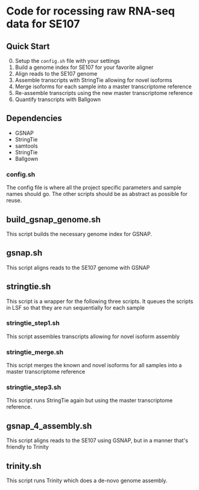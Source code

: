 
# Code for rocessing raw RNA-seq data for SE107


## Quick Start

0. Setup the `config.sh` file with your settings
1. Build a genome index for SE107 for your favorite aligner
2. Align reads to the SE107 genome
3. Assemble transcripts with StringTie allowing for novel isoforms
4. Merge isoforms for each sample into a master transcriptome reference
5. Re-assemble transcripts using the new master transcriptome reference
6. Quantify transcripts with Ballgown








## Dependencies

- GSNAP
- StringTie
- samtools
- StringTie
- Ballgown





### config.sh

The config file is where all the project specific parameters and sample names
should go. The other scripts should be as abstract as possible for reuse. 


## build\_gsnap\_genome.sh

This script builds the necessary genome index for GSNAP.


## gsnap.sh

This script aligns reads to the SE107 genome with GSNAP


## stringtie.sh

This script is a wrapper for the following three scripts. It queues the scripts in LSF so that they are run sequentially for each sample 


### stringtie\_step1.sh

This script assembles transcripts allowing for novel isoform assembly

### stringtie\_merge.sh

This script merges the known and novel isoforms for all samples into a master transcriptome reference

### stringtie\_step3.sh

This script runs StringTie again but using the master transcriptome reference.


## gsnap\_4\_assembly.sh

This script aligns reads to the SE107 using GSNAP, but in a manner that's friendly to Trinity

## trinity.sh

This script runs Trinity which does a de-novo genome assembly.

